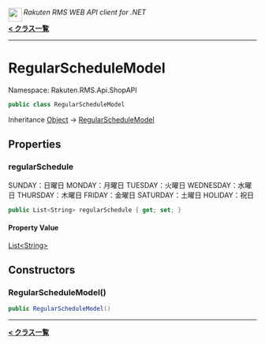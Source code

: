 <img align="left" style="height: 2em;" src="https://webservice.rakuten.co.jp/favicon.ico"><em>Rakuten RMS WEB API client for .NET</em>

[**< クラス一覧**](./)
- - -

# RegularScheduleModel

Namespace: Rakuten.RMS.Api.ShopAPI

```csharp
public class RegularScheduleModel
```

Inheritance [Object](https://docs.microsoft.com/en-us/dotnet/api/system.object) → [RegularScheduleModel](./rakuten.rms.api.shopapi.regularschedulemodel)

## Properties

### <a id="properties-regularschedule"/>**regularSchedule**

SUNDAY：日曜日
 MONDAY：月曜日
 TUESDAY：火曜日
 WEDNESDAY：水曜日
 THURSDAY：木曜日
 FRIDAY：金曜日
 SATURDAY：土曜日
 HOLIDAY：祝日

```csharp
public List<String> regularSchedule { get; set; }
```

#### Property Value

[List&lt;String&gt;](https://docs.microsoft.com/en-us/dotnet/api/system.collections.generic.list-1)<br>

## Constructors

### <a id="constructors-.ctor"/>**RegularScheduleModel()**

```csharp
public RegularScheduleModel()
```


- - -
[**< クラス一覧**](./)
